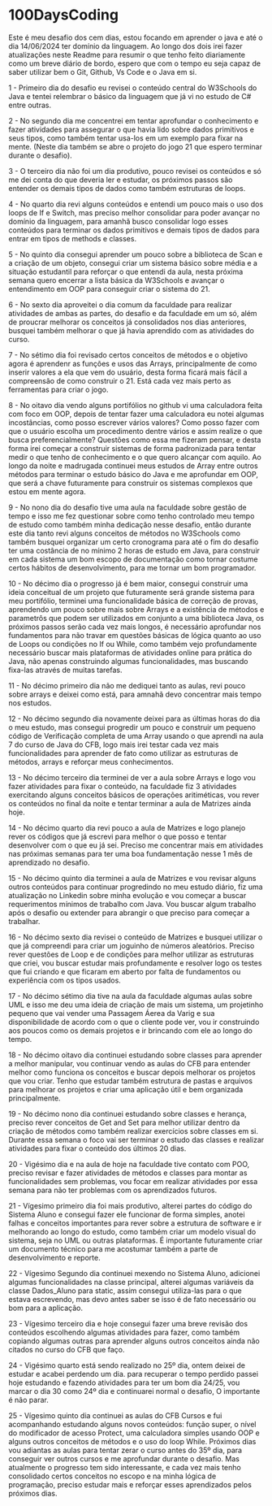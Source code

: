 # 100DaysCoding
Este é meu desafio dos cem dias, estou focando em aprender o java e até o dia 14/06/2024 ter domínio da linguagem.
Ao longo dos dois irei fazer atualizações neste Readme para resumir o que tenho feito diariamente como um breve diário de bordo, espero que com o tempo eu seja capaz de saber utilizar bem o Git, Github, Vs Code e o Java em si.

1 - Primeiro dia do desafio eu revisei o conteúdo central do W3Schools do Java e tentei relembrar o básico da linguagem que já vi no estudo de C# entre outras.

2 - No segundo dia me concentrei em tentar aprofundar o conhecimento e fazer atividades para assegurar o que havia lido sobre dados primitivos e seus tipos, como também tentar usa-los em um exemplo para fixar na mente. (Neste dia também se abre o projeto do jogo 21 que espero terminar durante o desafio).

3 - O terceiro dia não foi um dia produtivo, pouco revisei os conteúdos e só me dei conta do que deveria ler e estudar, os próximos passos são entender os demais tipos de dados como também estruturas de loops.

4 - No quarto dia revi alguns conteúdos e entendi um pouco mais o uso dos loops de If e Switch, mas preciso melhor consolidar para poder avançar no domínio da linguagem, para amanhã busco consolidar logo esses conteúdos para terminar os dados primitivos e demais tipos de dados para entrar em tipos de methods e classes.

5 - No quinto dia consegui aprender um pouco sobre a biblioteca de Scan e a criação de um objeto, consegui criar um sistema básico sobre média e a situação estudantil para reforçar o que entendi da aula, nesta próxima semana quero encerrar a lista básica da W3Schools e avançar o entendimento em OOP para conseguir criar o sistema do 21.

6 - No sexto dia aproveitei o dia comum da faculdade para realizar atividades de ambas as partes, do desafio e da faculdade em um só, além de proucrar melhorar os conceitos já consolidados nos dias anteriores, busquei também melhorar o que já havia aprendido com as atividades do curso.

7 - No sétimo dia foi revisado certos conceitos de métodos e o objetivo agora é aprendenr as funções e usos das Arrays, principalmente de como inserir valores a ela que vem do usuário, desta forma ficará mais fácil a compreensão de como construir o 21. Está cada vez mais perto as ferramentas para criar o jogo.

8 - No oitavo dia vendo alguns portifólios no github vi uma calculadora feita com foco em OOP, depois de tentar fazer uma calculadora eu notei algumas incostâncias, como posso escrever vários valores? Como posso fazer com que o usuário escolha um procedimento dentre vários e assim realize o que busca preferencialmente? Questões como essa me fizeram pensar, e desta forma irei começar a construir sistemas de forma padronizada para tentar medir o que tenho de conhecimento e o que quero alcançar com aquilo. Ao longo da noite e madrugada continuei meus estudos de Array entre outros métodos para terminar o estudo básico do Java e me aprofundar em OOP, que será a chave futuramente para construir os sistemas complexos que estou em mente agora.

9 - No nono dia do desafio tive uma aula na faculdade sobre gestão de tempo e isso me fez questionar sobre como tenho controlado meu tempo de estudo como também minha dedicação nesse desafio, então durante este dia tanto revi alguns conceitos de métodos no W3Schools como também busquei organizar um certo cronograma para até o fim do desafio ter uma costância de no mínimo 2 horas de estudo em Java, para construir em cada sistema um bom escopo de documentação como tornar costume certos hábitos de desenvolvimento, para me tornar um bom programador.

10 - No décimo dia o progresso já é bem maior, consegui construir uma ideia conceitual de um projeto que futuramente será grande sistema para meu portifólio, terminei uma funcionalidade básica de correção de provas, aprendendo um pouco sobre mais sobre Arrays e a existência de métodos e parametrôs que podem ser utilizados em conjunto a uma biblioteca Java, os próximos passos serão cada vez mais longos, é necessário aprofundar nos fundamentos para não travar em questões básicas de lógica quanto ao uso de Loops ou condições no If ou While, como também vejo profundamente necessário buscar mais plataformas de atividades online para prática do Java, não apenas construindo algumas funcionalidades, mas buscando fixa-las através de muitas tarefas.

11 - No décimo primeiro dia não me dediquei tanto as aulas, revi pouco sobre arrays e deixei como está, para amnahã devo concentrar mais tempo nos estudos.

12 - No décimo segundo dia novamente deixei para as últimas horas do dia o meu estudo, mas consegui progredir um pouco e construir um pequeno código de Verificação completa de uma Array usando o que aprendi na aula 7 do curso de Java do CFB, logo mais irei testar cada vez mais funcionalidades para aprender de fato como utilizar as estruturas de métodos, arrays e reforçar meus conhecimentos.

13 - No décimo terceiro dia terminei de ver a aula sobre Arrays e logo vou fazer atividades para fixar o conteúdo, na faculdade fiz 3 atividades exercitando alguns conceitos básicos de operações aritiméticas, vou rever os conteúdos no final da noite e tentar terminar a aula de Matrizes ainda hoje.

14 - No décimo quarto dia revi pouco a aula de Matrizes e logo planejo rever os códigos que já escrevi para melhor o que posso e tentar desenvolver com o que eu já sei. Preciso me concentrar mais em atividades nas próximas semanas para ter uma boa fundamentação nesse 1 mês de aprendizado no desafio.

15 - No décimo quinto dia terminei a aula de Matrizes e vou revisar alguns outros conteúdos para continuar progredindo no meu estudo diário, fiz uma atualização no Linkedin sobre minha evolução e vou começar a buscar requerimentos mínimos de trabalho com Java. Vou buscar algum trabalho após o desafio ou extender para abrangir o que preciso para começar a trabalhar.

16 - No décimo sexto dia revisei o conteúdo de Matrizes e busquei utilizar o que já compreendi para criar um joguinho de números aleatórios. Preciso rever questões de Loop e de condições para melhor utilizar as estruturas que criei, vou buscar estudar mais profundamente e resolver logo os testes que fui criando e que ficaram em aberto por falta de fundamentos ou experiência com os tipos usados.

17 - No décimo sétimo dia tive na aula da faculdade algumas aulas sobre UML e isso me deu uma ideia de criação de mais um sistema, um projetinho pequeno que vai vender uma Passagem Áerea da Varig e sua disponibilidade de acordo com o que o cliente pode ver, vou ir construindo aos poucos como os demais projetos e ir brincando com ele ao longo do tempo.

18 - No décimo oitavo dia continuei estudando sobre classes para aprender a melhor manipular, vou continuar vendo as aulas do CFB para entender melhor como funciona os conceitos e buscar depois melhorar os projetos que vou criar. Tenho que estudar também estrutura de pastas e arquivos para melhorar os projetos e criar uma aplicação útil e bem organizada principalmente.

19 - No décimo nono dia continuei estudando sobre classes e herança, preciso rever conceitos de Get and Set para melhor utilizar dentro da criação de métodos como também realizar exercícios sobre classes em si. Durante essa semana o foco vai ser terminar o estudo das classes e realizar atividades para fixar o conteúdo dos últimos 20 dias.

20 - Vigésimo dia e na aula de hoje na faculdade tive contato com POO, preciso revisar e fazer atividades de métodos e classes para montar as funcionalidades sem problemas, vou focar em realizar atividades por essa semana para não ter problemas com os aprendizados futuros.

21 - Vígesimo primeiro dia foi mais produtivo, alterei partes do código do Sistema Aluno e consegui fazer ele funcionar de forma simples, anotei falhas e conceitos importantes para rever sobre a estrutura de software e ir melhorando ao longo do estudo, como também criar um modelo visual do sistema, seja no UML ou outras plataformas. É importante futuramente criar um documento técnico para me acostumar também a parte de desenvolvimento e reporte.

22 - Vígesimo Segundo dia continuei mexendo no Sistema Aluno, adicionei algumas funcionalidades na classe principal, alterei algumas variáveis da classe Dados_Aluno para static, assim consegui utiliza-las para o que estava escrevendo, mas devo antes saber se isso é de fato necessário ou bom para a aplicação. 

23 - Vígesimo terceiro dia e hoje consegui fazer uma breve revisão dos conteúdos escolhendo algumas atividades para fazer, como também copiando algumas outras para aprender alguns outros conceitos ainda não citados no curso do CFB que faço.

24 - Vigésimo quarto está sendo realizado no 25º dia, ontem deixei de estudar e acabei perdendo um dia. para recuperar o tempo perdido passei hoje estudando e fazendo atividades para ter um bom dia 24/25, vou marcar o dia 30 como 24º dia e continuarei normal o desafio, O importante é não parar.

25 - Vígesimo quinto dia continuei as aulas do CFB Cursos e fui acompanhando estudando alguns novos conteúdos: função super, o nível do modificador de acesso Protect, uma calculadora simples usando OOP e alguns outros conceitos de métodos e o uso do loop While. Próximos dias vou adiantas as aulas para tentar zerar o curso antes do 35º dia, para conseguir ver outros cursos e me aprofundar durante o desafio. Mas atualmente o progresso tem sido interessante, e cada vez mais tenho consolidado certos conceitos no escopo e na minha lógica de programação, preciso estudar mais e reforçar esses aprendizados pelos próximos dias.